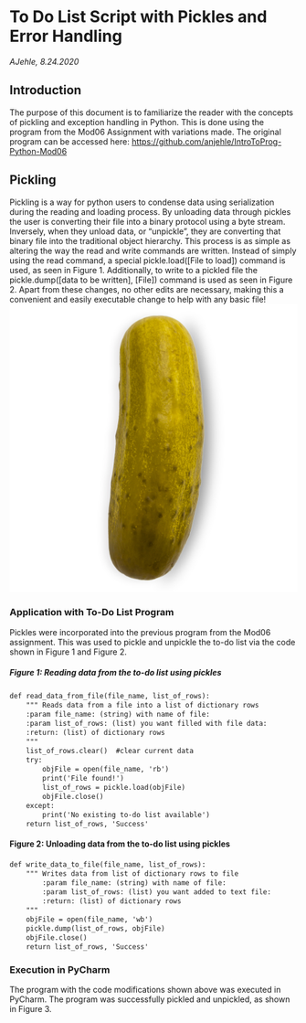 # To Do List Script with Pickles and Error Handling
*AJehle, 8.24.2020*

## Introduction
The purpose of this document is to familiarize the reader with the concepts of pickling and exception handling in Python. This is done using the program from the Mod06 Assignment with variations made. The original program can be accessed here: https://github.com/anjehle/IntroToProg-Python-Mod06

## Pickling
Pickling is a way for python users to condense data using serialization during the reading and loading process. By unloading data through pickles the user is converting their file into a binary protocol using a byte stream. Inversely, when they unload data, or “unpickle”, they are converting that binary file into the traditional object hierarchy. This process is as simple as altering the way the read and write commands are written. Instead of simply using the read command, a special pickle.load([File to load]) command is used, as seen in Figure 1. Additionally, to write to a pickled file the pickle.dump([data to be written], [File]) command is used as seen in Figure 2. Apart from these changes, no other edits are necessary, making this a convenient and easily executable change to help with any basic file!
![Example of a Pickle](https://github.com/anjehle/ITFnd100-Mod07/blob/master/docs/images/pickle.jpg "Pickle")

### Application with To-Do List Program
Pickles were incorporated into the previous program from the Mod06 assignment. This was used to pickle and unpickle the to-do list via the code shown in Figure 1 and Figure 2.

##### Figure 1: Reading data from the to-do list using pickles
```
def read_data_from_file(file_name, list_of_rows):
    """ Reads data from a file into a list of dictionary rows
    :param file_name: (string) with name of file:
    :param list_of_rows: (list) you want filled with file data:
    :return: (list) of dictionary rows
    """
    list_of_rows.clear()  #clear current data
    try:
        objFile = open(file_name, 'rb')
        print('File found!')
        list_of_rows = pickle.load(objFile)
        objFile.close()
    except:
        print('No existing to-do list available')
    return list_of_rows, 'Success'

```
#### Figure 2: Unloading data from the to-do list using pickles
```
def write_data_to_file(file_name, list_of_rows):
    """ Writes data from list of dictionary rows to file
        :param file_name: (string) with name of file:
        :param list_of_rows: (list) you want added to text file:
        :return: (list) of dictionary rows
    """
    objFile = open(file_name, 'wb')
    pickle.dump(list_of_rows, objFile)
    objFile.close()
    return list_of_rows, 'Success'
```

### Execution in PyCharm
The program with the code modifications shown above was executed in PyCharm. The program was successfully pickled and unpickled, as shown in Figure 3.

